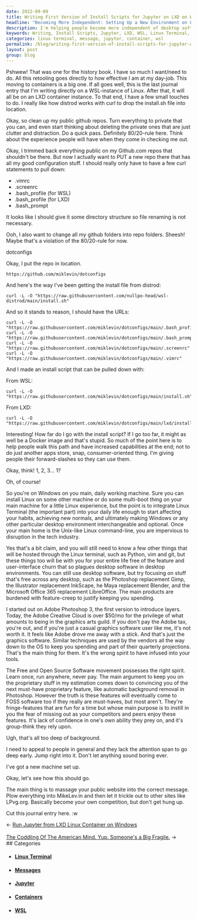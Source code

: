 ```yaml
---
date: 2022-09-09
title: Writing First Version of Install Scripts for Jupyter on LXD on WSL
headline: "Becoming More Independent: Setting Up a New Environment on LXD on WSL"
description: I'm helping people become more independent of desktop software and be able to use Linux terminal for their day-to-day tasks. To do this, I set up a new environment on LXD on WSL, trimmed my public Github repos, and created a new repo with an install script. I'm also crafting a message for my public website that will appeal to people in general and capture their attention. Come and learn how to become more independent and use Linux terminal for your daily tasks.
keywords: Writing, Install Scripts, Jupyter, LXD, WSL, Linux Terminal, Public Github Repos, Configuration Files, Free Software, GI, Website, Message, Attention, Plowing, Competition
categories: linux terminal, message, jupyter, container, wsl
permalink: /blog/writing-first-version-of-install-scripts-for-jupyter-on-lxd-on-wsl/
layout: post
group: blog
---
```



Pshwew! That was one for the history book. I have so much I want/need to do.
All this retooling goes directly to how effective I am at my day-job. This
moving to containers is a big one. If all goes well, this is the last journal
entry that I'm writing directly on a WSL-instance of Linux. After that, it will
all be on an LXD container instance. To that end, I have a few small touches to
do. I really like how distrod works with curl to drop the install.sh file into
location.

Okay, so clean up my public github repos. Turn everything to private that you
can, and even start thinking about deleting the private ones that are just
clutter and distraction. Do a quick pass. Definitely 80/20-rule here. Think
about the experience people will have when they come in checking me out.

Okay, I trimmed back everything public on my Github.com repos that shouldn't be
there. But now I actually want to PUT a new repo there that has all my good
configuration stuff. I should really only have to have a few curl statements to
pull down:

- .vimrc
- .screenrc
- .bash_profile (for WSL)
- .bash_profile (for LXD)
- .bash_prompt

It looks like I should give it some directory structure so file renaming is not
necessary.

Ooh, I also want to change all my github folders into repo folders. Sheesh!
Maybe that's a violation of the 80/20-rule for now.

dotconfigs

Okay, I put the repo in location.

    https://github.com/miklevin/dotconfigs

And here's the way I've been getting the install file from distrod:

    curl -L -O "https://raw.githubusercontent.com/nullpo-head/wsl-distrod/main/install.sh"

And so it stands to reason, I should have the URLs:

    curl -L -O "https://raw.githubusercontent.com/miklevin/dotconfigs/main/.bash_profile"
    curl -L -O "https://raw.githubusercontent.com/miklevin/dotconfigs/main/.bash_prompt"
    curl -L -O "https://raw.githubusercontent.com/miklevin/dotconfigs/main/.screenrc"
    curl -L -O "https://raw.githubusercontent.com/miklevin/dotconfigs/main/.vimrc"

And I made an install script that can be pulled down with:

From WSL:

    curl -L -O "https://raw.githubusercontent.com/miklevin/dotconfigs/main/install.sh"

From LXD:

    curl -L -O "https://raw.githubusercontent.com/miklevin/dotconfigs/main/lxd/install.sh"

Interesting! How far do I go with the install script? If I go too far, it might
as well be a Docker image and that's stupid. So much of the point here is to
help people walk this path and have increased capabilities at the end; not to
do just another apps store, snap, consumer-oriented thing. I'm giving people
their forward-slashes so they can use them.

Okay, think! 1, 2, 3... 1?

Oh, of course!

So you're on Windows on you main, daily working machine. Sure you can install
Linux on some other machine or do some multi-boot thing on your main machine
for a little Linux experience, but the point is to integrate Linux Terminal
(the important part) into your daily life enough to start affecting your
habits, achieving new normals, and ultimately making Windows or any other
particular desktop environment interchangeable and optional. Once your main
home is the Unix-like Linux command-line, you are impervious to disruption in
the tech industry.

Yes that's a bit claim, and you will still need to know a few other things that
will be hosted through the Linux terminal, such as Python, vim and git, but
these things too will be with you for your entire life free of the feature and
user-interface churn that so plagues desktop software in desktop environments.
You can still use desktop software, but try focusing on stuff that's free
across any desktop, such as the Photoshop replacement Gimp, the Illustrator
replacement InkScape, he Maya replacement Blender, and the Microsoft Office 365
replacement LibreOffice. The main products are burdened with feature-creep to
justify keeping you spending.

I started out on Adobe Photoshop 3, the first version to introduce layers.
Today, the Adobe Creative Cloud is over $50/mo for the privilege of what
amounts to being in the graphics arts guild. If you don't pay the Adobe tax,
you're out, and if you're just a casual graphics software user like me, it's
not worth it. It feels like Adobe drove me away with a stick. And that's just
the graphics software. Similar techniques are used by the vendors all the way
down to the OS to keep you spending and part of their quarterly projections.
That's the main thing for them. It's the wrong spirit to have infused into your
tools.

The Free and Open Source Software movement possesses the right spirit. Learn
once, run anywhere, never pay. The main argument to keep you on the proprietary
stuff in my estimation comes down to convincing you of the next must-have
proprietary feature, like automatic background removal in Photoshop. However
the truth is these features will eventually come to FOSS software too if they
really are must-haves, but most aren't. They're fringe-features that are fun
for a time but whose main purpose is to instill in you the fear of missing out
as your competitors and peers enjoy these features. It's lack of confidence in
one's own ability they prey on, and it's group-think they rely upon.

Ugh, that's all too deep of background.

I need to appeal to people in general and they lack the attention span to go
deep early. Jump right into it. Don't let anything sound boring ever.

I've got a new machine set up.

Okay, let's see how this should go.

The main thing is to massage your public website into the correct message.
Plow everything into MikeLev.in and then let it trickle out to other sites like
LPvg.org. Basically become your own competition, but don't get hung up.

Cut this journal entry here. :w


<div class="arrow-links"><div class="post-nav-prev"><span class="arrow">&larr;&nbsp;</span><a href="/blog/run-jupyter-from-lxd-linux-container-on-windows/">Run Jupyter from LXD Linux Container on Windows</a></div> &nbsp; <div class="post-nav-next"><a href="/blog/the-coddling-of-the-american-mind-yup-someone-s-a-big-fragile/">The Coddling Of The American Mind. Yup. Someone's a Big Fragile.</a><span class="arrow">&nbsp;&rarr;</span></div></div>
## Categories

<ul>
<li><h4><a href='/linux-terminal/'>Linux Terminal</a></h4></li>
<li><h4><a href='/message/'>Messages</a></h4></li>
<li><h4><a href='/jupyter/'>Jupyter</a></h4></li>
<li><h4><a href='/container/'>Containers</a></h4></li>
<li><h4><a href='/wsl/'>WSL</a></h4></li></ul>